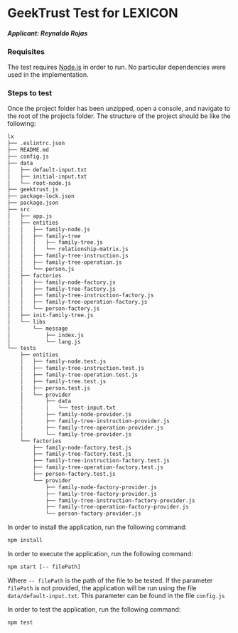 # GeekTrust Test for LEXICON
#### *Applicant: Reynaldo Rojas*

### Requisites
The test requires [Node.js](https://nodejs.org/) in order to run.
No particular dependencies were used in the implementation.

### Steps to test
Once the project folder has been unzipped, open a console, and navigate to the root of the projects folder. The structure of the project should be like the following:
```sh
lx
├── .eslintrc.json
├── README.md
├── config.js
├── data
│   ├── default-input.txt
│   ├── initial-input.txt
│   └── root-node.js
├── geektrust.js
├── package-lock.json
├── package.json
├── src
│   ├── app.js
│   ├── entities
│   │   ├── family-node.js
│   │   ├── family-tree
│   │   │   ├── family-tree.js
│   │   │   └── relationship-matrix.js
│   │   ├── family-tree-instruction.js
│   │   ├── family-tree-operation.js
│   │   └── person.js
│   ├── factories
│   │   ├── family-node-factory.js
│   │   ├── family-tree-factory.js
│   │   ├── family-tree-instruction-factory.js
│   │   ├── family-tree-operation-factory.js
│   │   └── person-factory.js
│   ├── init-family-tree.js
│   └── libs
│       └── message
│           ├── index.js
│           └── lang.js
└── tests
    ├── entities
    │   ├── family-node.test.js
    │   ├── family-tree-instruction.test.js
    │   ├── family-tree-operation.test.js
    │   ├── family-tree.test.js
    │   ├── person.test.js
    │   └── provider
    │       ├── data
    │       │   └── test-input.txt
    │       ├── family-node-provider.js
    │       ├── family-tree-instruction-provider.js
    │       ├── family-tree-operation-provider.js
    │       └── family-tree-provider.js
    └── factories
        ├── family-node-factory.test.js
        ├── family-tree-factory.test.js
        ├── family-tree-instruction-factory.test.js
        ├── family-tree-operation-factory.test.js
        ├── person-factory.test.js
        └── provider
            ├── family-node-factory-provider.js
            ├── family-tree-factory-provider.js
            ├── family-tree-instruction-factory-provider.js
            ├── family-tree-operation-factory-provider.js
            └── person-factory-provider.js
```

In order to install the application, run the following command:
```sh
npm install
```

In order to execute the application, run  the following command:
```sh
npm start [-- filePath]
```
Where `-- filePath` is the path of the file to be tested. If the parameter `filePath` is not provided, the application will be run using the file `data/default-input.txt`. This parameter can be found in the file `config.js`

In order to test the application, run the following command:
```sh
npm test
```
